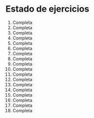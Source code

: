 # Estado de ejercicios

1. Completa
2. Completa
3. Completa
4. Completa
5. Completa
6. Completa
7. Completa
8. Completa
9. Completa
10. Completa
11. Completa
12. Completa
13. Completa
14. Completa
15. Completa
16. Completa
17. Completa
18. Completa

